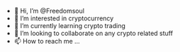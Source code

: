 - 👋 Hi, I’m @Freedomsoul
- 👀 I’m interested in cryptocurrency
- 🌱 I’m currently learning crypto trading
- 💞️ I’m looking to collaborate on any crypto related stuff
- 📫 How to reach me ...

<!---
Freedomsoul18/Freedomsoul18 is a ✨ special ✨ repository because its `README.md` (this file) appears on your GitHub profile.
You can click the Preview link to take a look at your changes.
--->
